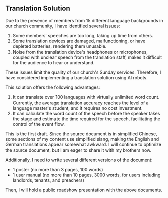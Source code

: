 ## Translation Solution

Due to the presence of members from 15 different language backgrounds in our church community, I have identified several issues:

1. Some members' speeches are too long, taking up time from others.
2. Some translation devices are damaged, malfunctioning, or have depleted batteries, rendering them unusable.
3. Noise from the translation device's headphones or microphones, coupled with unclear speech from the translation staff, makes it difficult for the audience to hear or understand.

These issues limit the quality of our church's Sunday services. Therefore, I have considered implementing a translation solution using AI robots.

This solution offers the following advantages:

1. It can translate over 100 languages with virtually unlimited word count. Currently, the average translation accuracy reaches the level of a language master's student, and it requires no cost investment.
2. It can calculate the word count of the speech before the speaker takes the stage and estimate the time required for the speech, facilitating the control of the event flow.

This is the first draft. Since the source document is in simplified Chinese, some sections of my content use simplified slang, making the English and German translations appear somewhat awkward. I will continue to optimize the source document, but I am eager to share it with my brothers now.

Additionally, I need to write several different versions of the document:

- 1 poster (no more than 3 pages, 100 words)
- 1 user manual (no more than 10 pages, 3000 words, for users including landlords, tenants, and preachers)

Then, I will hold a public roadshow presentation with the above documents.
